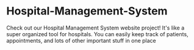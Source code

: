 # Hospital-Management-System
Check out our Hospital Management System website project! It's like a super organized tool for hospitals. You can easily keep track of patients, appointments, and lots of other important stuff in one place
